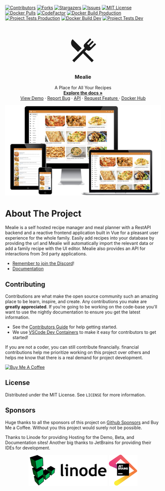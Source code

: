 [![Contributors][contributors-shield]][contributors-url]
[![Forks][forks-shield]][forks-url]
[![Stargazers][stars-shield]][stars-url]
[![Issues][issues-shield]][issues-url]
[![MIT License][license-shield]][license-url]
[![Docker Pulls][docker-pull]][docker-pull]
[![CodeFactor](https://www.codefactor.io/repository/github/hay-kot/mealie/badge)](https://www.codefactor.io/repository/github/hay-kot/mealie)
[![Docker Build Production](https://github.com/hay-kot/mealie/actions/workflows/dockerbuild.release.yml/badge.svg)](https://github.com/hay-kot/mealie/actions/workflows/dockerbuild.release.yml)
[![Project Tests Production](https://github.com/hay-kot/mealie/actions/workflows/test-all.yml/badge.svg)](https://github.com/hay-kot/mealie/actions/workflows/test-all.yml)
[![Docker Build Dev](https://github.com/hay-kot/mealie/actions/workflows/dockerbuild.dev.yml/badge.svg?branch=dev)](https://github.com/hay-kot/mealie/actions/workflows/dockerbuild.dev.yml)
[![Project Tests Dev](https://github.com/hay-kot/mealie/actions/workflows/test-all.yml/badge.svg?branch=dev)](https://github.com/hay-kot/mealie/actions/workflows/test-all.yml)



<!-- PROJECT LOGO -->
<br />
<p align="center">
  <a href="https://github.com/hay-kot/mealie">
<svg style="width:100px;height:100px" viewBox="0 0 24 24">
    <path fill="currentColor" d="M8.1,13.34L3.91,9.16C2.35,7.59 2.35,5.06 3.91,3.5L10.93,10.5L8.1,13.34M13.41,13L20.29,19.88L18.88,21.29L12,14.41L5.12,21.29L3.71,19.88L13.36,10.22L13.16,10C12.38,9.23 12.38,7.97 13.16,7.19L17.5,2.82L18.43,3.74L15.19,7L16.15,7.94L19.39,4.69L20.31,5.61L17.06,8.85L18,9.81L21.26,6.56L22.18,7.5L17.81,11.84C17.03,12.62 15.77,12.62 15,11.84L14.78,11.64L13.41,13Z" />
</svg>
  </a>

  <h3 align="center">Mealie</h3>

  <p align="center">
    A Place for All Your Recipes
    <br />
    <a href="https://hay-kot.github.io/mealie/"><strong>Explore the docs »</strong></a>
  <a href="https://github.com/hay-kot/mealie">
  </a>
    <br />
    <a href="https://mealie-demo.hay-kot.dev/">View Demo</a>
    ·
    <a href="https://github.com/hay-kot/mealie/issues">Report Bug</a>
    ·
    <a href="https://hay-kot.github.io/mealie/api/redoc/">API</a>
    ·
    <a href="https://github.com/hay-kot/mealie/issues">
    Request Feature
    </a>
    ·
    <a href="https://hub.docker.com/r/hkotel/mealie"> Docker Hub
    </a>
</p>




[![Product Name Screen Shot][product-screenshot]](https://docs.mealie.io)

# About The Project

Mealie is a self hosted recipe manager and meal planner with a RestAPI backend and a reactive frontend application built in Vue for a pleasant user experience for the whole family. Easily add recipes into your database by providing the url and Mealie will automatically import the relevant data or add a family recipe with the UI editor. Mealie also provides an API for interactions from 3rd party applications.

- [Remember to join the Discord](https://discord.gg/QuStdQGSGK)!
- [Documentation](https://docs.mealie.io)


<!-- CONTRIBUTING -->
## Contributing

Contributions are what make the open source community such an amazing place to be learn, inspire, and create. Any contributions you make are **greatly appreciated**. If you're going to be working on the code-base you'll want to use the nightly documentation to ensure you get the latest information.

- See the [Contributors Guide](https://nightly.mealie.io/contributors/developers-guide/code-contributions/) for help getting started.
- We use [VSCode Dev Containers](https://code.visualstudio.com/docs/remote/containers) to make it easy for contributors to get started!

If you are not a coder, you can still contribute financially. financial contributions help me prioritize working on this project over others and helps me know that there is a real demand for project development.

<a href="https://www.buymeacoffee.com/haykot" target="_blank"><img src="https://cdn.buymeacoffee.com/buttons/v2/default-green.png" alt="Buy Me A Coffee" style="height: 30px !important;width: 107px !important;" ></a>

<!-- LICENSE -->
## License
Distributed under the MIT License. See `LICENSE` for more information.


## Sponsors

Huge thanks to all the sponsors of this project on [Github Sponsors](https://github.com/sponsors/hay-kot) and Buy Me a Coffee. Without you this project would surely not be possible.

Thanks to Linode for providing Hosting for the Demo, Beta, and Documentation sites! Another big thanks to JetBrains for providing their IDEs for development.

<div align='center'>
  <img height="100" src="docs/docs/assets/img/sponsors-linode.svg" />
  <img height="100" src="docs/docs/assets/img/sponsors-jetbrains.png" />
</div>



<!-- MARKDOWN LINKS & IMAGES -->
<!-- https://www.markdownguide.org/basic-syntax/#reference-style-links -->
[contributors-shield]: https://img.shields.io/github/contributors/hay-kot/mealie.svg?style=flat-square
[docker-pull]: https://img.shields.io/docker/pulls/hkotel/mealie
[contributors-url]: https://github.com/hay-kot/mealie/graphs/contributors
[forks-shield]: https://img.shields.io/github/forks/hay-kot/mealie.svg?style=flat-square
[forks-url]: https://github.com/hay-kot/mealie/network/members
[stars-shield]: https://img.shields.io/github/stars/hay-kot/mealie.svg?style=flat-square
[stars-url]: https://github.com/hay-kot/mealie/stargazers
[issues-shield]: https://img.shields.io/github/issues/hay-kot/mealie.svg?style=flat-square
[issues-url]: https://github.com/hay-kot/mealie/issues
[license-shield]: https://img.shields.io/github/license/hay-kot/mealie.svg?style=flat-square
[license-url]: https://github.com/hay-kot/mealie/blob/master/LICENSE.txt
[linkedin-shield]: https://img.shields.io/badge/-LinkedIn-black.svg?style=flat-square&logo=linkedin&colorB=555
[linkedin-url]: https://linkedin.com/in/hay-kot
[product-screenshot]: docs/docs/assets/img/home_screenshot.png
